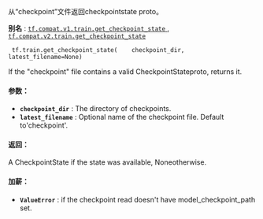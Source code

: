 从“checkpoint”文件返回checkpointstate proto。

**别名** : [ `tf.compat.v1.train.get_checkpoint_state` ](/api_docs/python/tf/train/get_checkpoint_state), [ `tf.compat.v2.train.get_checkpoint_state` ](/api_docs/python/tf/train/get_checkpoint_state)

```
 tf.train.get_checkpoint_state(    checkpoint_dir,    latest_filename=None) 
```

If the "checkpoint" file contains a valid CheckpointStateproto, returns it.

#### 参数：
- **`checkpoint_dir`** : The directory of checkpoints.
- **`latest_filename`** : Optional name of the checkpoint file.  Default to'checkpoint'.


#### 返回：
A CheckpointState if the state was available, Noneotherwise.

#### 加薪：
- **`ValueError`** : if the checkpoint read doesn't have model_checkpoint_path set.
